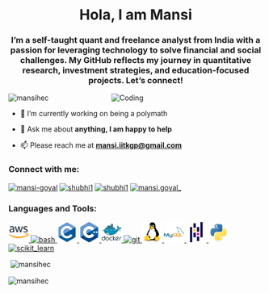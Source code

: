 <h1 align="center">Hola, I am Mansi </h1>
<h3 align="center">I’m a self-taught quant and freelance analyst from India with a passion for leveraging technology to solve financial and social challenges. My GitHub reflects my journey in quantitative research, investment strategies, and education-focused projects. Let’s connect!</h3>
<img align="right" alt="Coding" width="300" src="http://49.media.tumblr.com/88aa2943f65180406e51f9aa224cb052/tumblr_niurbjw4hO1tszhb1o1_500.gif"> 

<p align="left"> <img src="https://komarev.com/ghpvc/?username=mansihec&label=Profile%20views&color=0e75b6&style=flat" alt="mansihec" /> </p>

- 🔭 I’m currently working on being a polymath
- 💬 Ask me about **anything, I am happy to help**

- 📫 Please reach me at **mansi.iitkgp@gmail.com**

<h3 align="left">Connect with me:</h3>
<p align="left">
<a href="https://linkedin.com/in/mansi-goyal" target="blank"><img align="center" src="https://raw.githubusercontent.com/rahuldkjain/github-profile-readme-generator/master/src/images/icons/Social/linked-in-alt.svg" alt="mansi-goyal" height="30" width="40" /></a>
<a href="https://fb.com/shubhi1" target="blank"><img align="center" src="https://raw.githubusercontent.com/rahuldkjain/github-profile-readme-generator/master/src/images/icons/Social/facebook.svg" alt="shubhi1" height="30" width="40" /></a>
<a href="https://leetcode.com/MansiGo/" target="blank"><img align="center" src="https://github.com/rahuldkjain/github-profile-readme-generator/blob/master/src/images/icons/ProgrammingLanguages/python.svg" alt="shubhi1" height="30" width="40" /></a>  
<a href="https://instagram.com/mansi.goyal_" target="blank"><img align="center" src="https://raw.githubusercontent.com/rahuldkjain/github-profile-readme-generator/master/src/images/icons/Social/instagram.svg" alt="mansi.goyal_" height="30" width="40" /></a>
</p>

<h3 align="left">Languages and Tools:</h3>
<p align="left"> <a href="https://aws.amazon.com" target="_blank" rel="noreferrer"> <img src="https://raw.githubusercontent.com/devicons/devicon/master/icons/amazonwebservices/amazonwebservices-original-wordmark.svg" alt="aws" width="40" height="40"/> </a> <a href="https://www.gnu.org/software/bash/" target="_blank" rel="noreferrer"> <img src="https://www.vectorlogo.zone/logos/gnu_bash/gnu_bash-icon.svg" alt="bash" width="40" height="40"/> </a> <a href="https://www.cprogramming.com/" target="_blank" rel="noreferrer"> <img src="https://raw.githubusercontent.com/devicons/devicon/master/icons/c/c-original.svg" alt="c" width="40" height="40"/> </a> <a href="https://www.w3schools.com/cpp/" target="_blank" rel="noreferrer"> <img src="https://raw.githubusercontent.com/devicons/devicon/master/icons/cplusplus/cplusplus-original.svg" alt="cplusplus" width="40" height="40"/> </a> <a href="https://www.docker.com/" target="_blank" rel="noreferrer"> <img src="https://raw.githubusercontent.com/devicons/devicon/master/icons/docker/docker-original-wordmark.svg" alt="docker" width="40" height="40"/> </a> <a href="https://git-scm.com/" target="_blank" rel="noreferrer"> <img src="https://www.vectorlogo.zone/logos/git-scm/git-scm-icon.svg" alt="git" width="40" height="40"/> </a> <a href="https://www.linux.org/" target="_blank" rel="noreferrer"> <img src="https://raw.githubusercontent.com/devicons/devicon/master/icons/linux/linux-original.svg" alt="linux" width="40" height="40"/> </a> <a href="https://www.mysql.com/" target="_blank" rel="noreferrer"> <img src="https://raw.githubusercontent.com/devicons/devicon/master/icons/mysql/mysql-original-wordmark.svg" alt="mysql" width="40" height="40"/> </a> <a href="https://pandas.pydata.org/" target="_blank" rel="noreferrer"> <img src="https://raw.githubusercontent.com/devicons/devicon/2ae2a900d2f041da66e950e4d48052658d850630/icons/pandas/pandas-original.svg" alt="pandas" width="40" height="40"/> </a> <a href="https://www.python.org" target="_blank" rel="noreferrer"> <img src="https://raw.githubusercontent.com/devicons/devicon/master/icons/python/python-original.svg" alt="python" width="40" height="40"/> </a> <a href="https://scikit-learn.org/" target="_blank" rel="noreferrer"> <img src="https://upload.wikimedia.org/wikipedia/commons/0/05/Scikit_learn_logo_small.svg" alt="scikit_learn" width="40" height="40"/> </a> </p>

<p>&nbsp;<img align="center" src="https://github-readme-stats.vercel.app/api?username=mansihec&show_icons=true&locale=en" alt="mansihec" /></p>

<p><img align="center" src="https://github-readme-streak-stats.herokuapp.com/?user=mansihec&" alt="mansihec" /></p>
